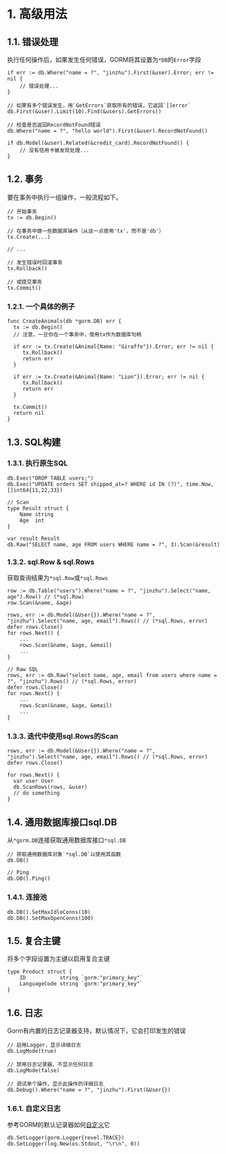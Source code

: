 # 1. 高级用法
## 1.1. 错误处理
执行任何操作后，如果发生任何错误，GORM将其设置为``*DB``的``Error``字段
```
if err := db.Where("name = ?", "jinzhu").First(&user).Error; err != nil {
    // 错误处理...
}

// 如果有多个错误发生，用`GetErrors`获取所有的错误，它返回`[]error`
db.First(&user).Limit(10).Find(&users).GetErrors()

// 检查是否返回RecordNotFound错误
db.Where("name = ?", "hello world").First(&user).RecordNotFound()

if db.Model(&user).Related(&credit_card).RecordNotFound() {
    // 没有信用卡被发现处理...
}
```
## 1.2. 事务
要在事务中执行一组操作，一般流程如下。
```
// 开始事务
tx := db.Begin()

// 在事务中做一些数据库操作（从这一点使用'tx'，而不是'db'）
tx.Create(...)

// ...

// 发生错误时回滚事务
tx.Rollback()

// 或提交事务
tx.Commit()
```
### 1.2.1. 一个具体的例子
```
func CreateAnimals(db *gorm.DB) err {
  tx := db.Begin()
  // 注意，一旦你在一个事务中，使用tx作为数据库句柄

  if err := tx.Create(&Animal{Name: "Giraffe"}).Error; err != nil {
     tx.Rollback()
     return err
  }

  if err := tx.Create(&Animal{Name: "Lion"}).Error; err != nil {
     tx.Rollback()
     return err
  }

  tx.Commit()
  return nil
}
```

## 1.3. SQL构建
### 1.3.1. 执行原生SQL
```
db.Exec("DROP TABLE users;")
db.Exec("UPDATE orders SET shipped_at=? WHERE id IN (?)", time.Now, []int64{11,22,33})

// Scan
type Result struct {
    Name string
    Age  int
}

var result Result
db.Raw("SELECT name, age FROM users WHERE name = ?", 3).Scan(&result)
```
### 1.3.2. sql.Row & sql.Rows
获取查询结果为``*sql.Row``或``*sql.Rows``
```
row := db.Table("users").Where("name = ?", "jinzhu").Select("name, age").Row() // (*sql.Row)
row.Scan(&name, &age)

rows, err := db.Model(&User{}).Where("name = ?", "jinzhu").Select("name, age, email").Rows() // (*sql.Rows, error)
defer rows.Close()
for rows.Next() {
    ...
    rows.Scan(&name, &age, &email)
    ...
}

// Raw SQL
rows, err := db.Raw("select name, age, email from users where name = ?", "jinzhu").Rows() // (*sql.Rows, error)
defer rows.Close()
for rows.Next() {
    ...
    rows.Scan(&name, &age, &email)
    ...
}
```
### 1.3.3. 迭代中使用sql.Rows的Scan
```
rows, err := db.Model(&User{}).Where("name = ?", "jinzhu").Select("name, age, email").Rows() // (*sql.Rows, error)
defer rows.Close()

for rows.Next() {
  var user User
  db.ScanRows(rows, &user)
  // do something
}
```

## 1.4. 通用数据库接口sql.DB
从``*gorm.DB``连接获取通用数据库接口``*sql.DB``
```
// 获取通用数据库对象`*sql.DB`以使用其函数
db.DB()

// Ping
db.DB().Ping()
```
### 1.4.1. 连接池
```
db.DB().SetMaxIdleConns(10)
db.DB().SetMaxOpenConns(100)
```

## 1.5. 复合主键
将多个字段设置为主键以启用复合主键
```
type Product struct {
    ID           string `gorm:"primary_key"`
    LanguageCode string `gorm:"primary_key"`
}
```

## 1.6. 日志
Gorm有内置的日志记录器支持，默认情况下，它会打印发生的错误
```
// 启用Logger，显示详细日志
db.LogMode(true)

// 禁用日志记录器，不显示任何日志
db.LogMode(false)

// 调试单个操作，显示此操作的详细日志
db.Debug().Where("name = ?", "jinzhu").First(&User{})
```
### 1.6.1. 自定义日志
参考GORM的默认记录器如何[自定义](https://github.com/jinzhu/gorm/blob/master/logger.go)它
```
db.SetLogger(gorm.Logger{revel.TRACE})
db.SetLogger(log.New(os.Stdout, "\r\n", 0))
```
